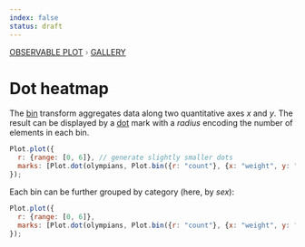 ```yaml
---
index: false
status: draft
---
```


<div style="color: grey; font: 13px/25.5px var(--sans-serif); text-transform: uppercase;"><h1 style="display: none;">Plot: Dot heatmap</h1><a href="/plot">Observable Plot</a> › <a href="/@observablehq/plot-gallery">Gallery</a></div>

# Dot heatmap

The [bin](https://observablehq.com/plot/transforms/bin) transform aggregates data along two quantitative axes _x_ and _y_. The result can be displayed by a [dot](https://observablehq.com/plot/marks/dot) mark with a _radius_ encoding the number of elements in each bin.

```js echo
Plot.plot({
  r: {range: [0, 6]}, // generate slightly smaller dots
  marks: [Plot.dot(olympians, Plot.bin({r: "count"}, {x: "weight", y: "height"}))]
});
```

Each bin can be further grouped by category (here, by _sex_):

```js echo
Plot.plot({
  r: {range: [0, 6]},
  marks: [Plot.dot(olympians, Plot.bin({r: "count"}, {x: "weight", y: "height", stroke: "sex"}))]
});
```
